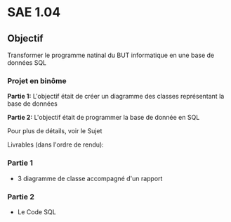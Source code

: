 # SAE 1.04

## Objectif 
Transformer le programme natinal du BUT informatique en une base de données SQL

### Projet en binôme

**Partie 1:** L'objectif était de créer un diagramme des classes représentant la base de données

**Partie 2:** L'objectif était de programmer la base de donnée en SQL

Pour plus de détails, voir le Sujet

Livrables (dans l'ordre de rendu):

### Partie 1
- 3 diagramme de classe accompagné d'un rapport

### Partie 2
- Le Code SQL
